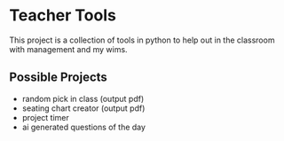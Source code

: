 # Teacher Tools
This project is a collection of tools in python to help out in the classroom with management and my wims.

## Possible Projects
- random pick in class (output pdf)
- seating chart creator (output pdf)
- project timer
- ai generated questions of the day
